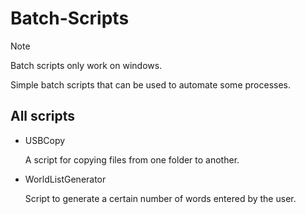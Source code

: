 # Batch-Scripts

> [!NOTE]
> Batch scripts only work on windows.

Simple batch scripts that can be used to automate some processes.
## All scripts

+ USBCopy

  A script for copying files from one     folder to another.

+ WorldListGenerator

  Script to generate a certain number of   words entered by the user.